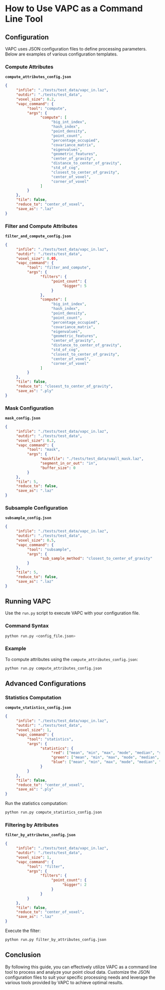 # How to Use VAPC as a Command Line Tool
## Configuration

VAPC uses JSON configuration files to define processing parameters. Below are examples of various configuration templates.

### Compute Attributes

**`compute_attributes_config.json`**
```json
{
     "infile": "./tests/test_data/vapc_in.laz",
     "outdir": "./tests/test_data",
     "voxel_size": 0.2,
     "vapc_command": {
          "tool": "compute",
          "args": {
                "compute": [
                     "big_int_index",
                     "hash_index",
                     "point_density",
                     "point_count",
                     "percentage_occupied",
                     "covariance_matrix",
                     "eigenvalues",
                     "geometric_features",
                     "center_of_gravity",
                     "distance_to_center_of_gravity",
                     "std_of_cog",
                     "closest_to_center_of_gravity",
                     "center_of_voxel",
                     "corner_of_voxel"
                ]
          }
     },
     "tile": false,
     "reduce_to": "center_of_voxel",
     "save_as": ".laz"
}
```

### Filter and Compute Attributes

**`filter_and_compute_config.json`**
```json
{
     "infile": "./tests/test_data/vapc_in.laz",
     "outdir": "./tests/test_data",
     "voxel_size": 0.05,
     "vapc_command": {
          "tool": "filter_and_compute",
          "args": {
                "filters": {
                     "point_count": {
                          "bigger": 5
                     }
                },
                "compute": [
                     "big_int_index",
                     "hash_index",
                     "point_density",
                     "point_count",
                     "percentage_occupied",
                     "covariance_matrix",
                     "eigenvalues",
                     "geometric_features",
                     "center_of_gravity",
                     "distance_to_center_of_gravity",
                     "std_of_cog",
                     "closest_to_center_of_gravity",
                     "center_of_voxel",
                     "corner_of_voxel"
                ]
          }
     },
     "tile": false,
     "reduce_to": "closest_to_center_of_gravity",
     "save_as": ".ply"
}
```

### Mask Configuration

**`mask_config.json`**
```json
{
     "infile": "./tests/test_data/vapc_in.laz",
     "outdir": "./tests/test_data",
     "voxel_size": 0.2,
     "vapc_command": {
          "tool": "mask",
          "args": {
                "maskfile": "./tests/test_data/small_mask.laz",
                "segment_in_or_out": "in",
                "buffer_size": 0
          }
     },
     "tile": 5,
     "reduce_to": false,
     "save_as": ".laz"
}
```

### Subsample Configuration

**`subsample_config.json`**
```json
{
     "infile": "./tests/test_data/vapc_in.laz",
     "outdir": "./tests/test_data",
     "voxel_size": 0.5,
     "vapc_command": {
          "tool": "subsample",
          "args": {
                "sub_sample_method": "closest_to_center_of_gravity"
          }
     },
     "tile": 5,
     "reduce_to": false,
     "save_as": ".laz"
}
```

## Running VAPC

Use the `run.py` script to execute VAPC with your configuration file.

### Command Syntax

```bash
python run.py <config_file.json>
```

### Example

To compute attributes using the `compute_attributes_config.json`:

```bash
python run.py compute_attributes_config.json
```

## Advanced Configurations

### Statistics Computation

**`compute_statistics_config.json`**
```json
{
     "infile": "./tests/test_data/vapc_in.laz",
     "outdir": "./tests/test_data",
     "voxel_size": 1,
     "vapc_command": {
          "tool": "statistics",
          "args": {
                "statistics": {
                     "red": ["mean", "min", "max", "mode", "median", "sum", "mode_count,0.1"],
                     "green": ["mean", "min", "max", "mode", "median", "sum", "mode_count,0.1"],
                     "blue": ["mean", "min", "max", "mode", "median", "sum", "mode_count,0.1"]
                }
          }
     },
     "tile": false,
     "reduce_to": "center_of_voxel",
     "save_as": ".ply"
}
```

Run the statistics computation:

```bash
python run.py compute_statistics_config.json
```

### Filtering by Attributes

**`filter_by_attributes_config.json`**
```json
{
     "infile": "./tests/test_data/vapc_in.laz",
     "outdir": "./tests/test_data",
     "voxel_size": 1,
     "vapc_command": {
          "tool": "filter",
          "args": {
                "filters": {
                     "point_count": {
                          "bigger": 2
                     }
                }
          }
     },
     "tile": false,
     "reduce_to": "center_of_voxel",
     "save_as": ".laz"
}
```

Execute the filter:

```bash
python run.py filter_by_attributes_config.json
```

## Conclusion

By following this guide, you can effectively utilize VAPC as a command line tool to process and analyze your point cloud data. Customize the JSON configuration files to suit your specific processing needs and leverage the various tools provided by VAPC to achieve optimal results.
